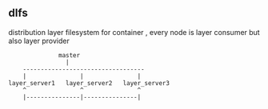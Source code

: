 ## dlfs
distribution layer filesystem for container , every node is layer consumer but also layer provider


```
              master
                |
    ----------------------------------
    |               |               |
layer_server1   layer_server2   layer_server3
    ^               ^               ^
    |---------------|---------------|
```

